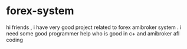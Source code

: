 forex-system
============

hi friends , i have very good project related to forex amibroker system . i need some good programmer help who is good in c+ and amibroker afl coding 
